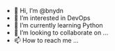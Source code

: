 - 👋 Hi, I’m @bnydn
- 👀 I’m interested in DevOps
- 🌱 I’m currently learning Python
- 💞️ I’m looking to collaborate on ...
- 📫 How to reach me ...

<!---
bnydn/bnydn is a ✨ special ✨ repository because its `README.md` (this file) appears on your GitHub profile.
You can click the Preview link to take a look at your changes.
--->
